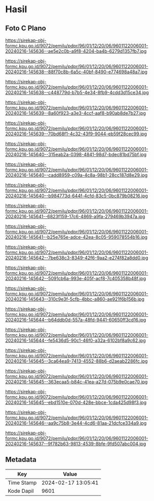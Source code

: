 # Hasil

## Foto C Plano

https://sirekap-obj-formc.kpu.go.id/9072/pemilu/pdpr/96/01/12/20/06/9601122006001-20240216-145636--ae5e2c0b-a9f8-4204-ba4b-6279d1357fb7.jpg

https://sirekap-obj-formc.kpu.go.id/9072/pemilu/pdpr/96/01/12/20/06/9601122006001-20240216-145638--88f70c8b-6a5c-40bf-8490-e774698a48a7.jpg

https://sirekap-obj-formc.kpu.go.id/9072/pemilu/pdpr/96/01/12/20/06/9601122006001-20240216-145638--c448779d-b7b5-4e34-8fb9-4cdd3d15ce34.jpg

https://sirekap-obj-formc.kpu.go.id/9072/pemilu/pdpr/96/01/12/20/06/9601122006001-20240216-145639--8a60f923-a3e3-4ccf-aaf8-b90ab8de7b27.jpg

https://sirekap-obj-formc.kpu.go.id/9072/pemilu/pdpr/96/01/12/20/06/9601122006001-20240216-145639--70bd68f1-4c32-43f9-9044-eb59f28cec99.jpg

https://sirekap-obj-formc.kpu.go.id/9072/pemilu/pdpr/96/01/12/20/06/9601122006001-20240216-145640--315eab2a-0398-4841-98d7-bdec81bd75bf.jpg

https://sirekap-obj-formc.kpu.go.id/9072/pemilu/pdpr/96/01/12/20/06/9601122006001-20240216-145640--cadd8959-c09a-4c8a-98b1-28cc187d8e29.jpg

https://sirekap-obj-formc.kpu.go.id/9072/pemilu/pdpr/96/01/12/20/06/9601122006001-20240216-145640--b984773d-644f-4cfd-83c5-0bc879b08216.jpg

https://sirekap-obj-formc.kpu.go.id/9072/pemilu/pdpr/96/01/12/20/06/9601122006001-20240216-145641--6823f159-17c6-4869-a9fa-279469b3947a.jpg

https://sirekap-obj-formc.kpu.go.id/9072/pemilu/pdpr/96/01/12/20/06/9601122006001-20240216-145641--b25e765e-adce-42ea-8c05-959078554b16.jpg

https://sirekap-obj-formc.kpu.go.id/9072/pemilu/pdpr/96/01/12/20/06/9601122006001-20240216-145642--7be638c3-8349-42f6-9aa2-e274f82a8dd0.jpg

https://sirekap-obj-formc.kpu.go.id/9072/pemilu/pdpr/96/01/12/20/06/9601122006001-20240216-145642--5091cb6a-993e-405f-acf8-7c405358b48f.jpg

https://sirekap-obj-formc.kpu.go.id/9072/pemilu/pdpr/96/01/12/20/06/9601122006001-20240216-145643--310c9e3f-5cfb-4bbc-a860-ae921f6b156b.jpg

https://sirekap-obj-formc.kpu.go.id/9072/pemilu/pdpr/96/01/12/20/06/9601122006001-20240216-145644--b64ddb0d-557a-48fd-9441-60650ff3cd16.jpg

https://sirekap-obj-formc.kpu.go.id/9072/pemilu/pdpr/96/01/12/20/06/9601122006001-20240216-145644--fe5436d5-90c1-46f0-a32a-6102bf8a9c62.jpg

https://sirekap-obj-formc.kpu.go.id/9072/pemilu/pdpr/96/01/12/20/06/9601122006001-20240216-145645--3ca64ea9-7413-4552-88b6-d2aeab2286fc.jpg

https://sirekap-obj-formc.kpu.go.id/9072/pemilu/pdpr/96/01/12/20/06/9601122006001-20240216-145645--363ecaa5-b84c-41ea-a27d-075b9e0cae70.jpg

https://sirekap-obj-formc.kpu.go.id/9072/pemilu/pdpr/96/01/12/20/06/9601122006001-20240216-145645--ebd1510e-070d-428e-bbce-1cda425d98f3.jpg

https://sirekap-obj-formc.kpu.go.id/9072/pemilu/pdpr/96/01/12/20/06/9601122006001-20240216-145646--aa9c75b8-3e44-4cd6-81aa-21dcfce334a9.jpg

https://sirekap-obj-formc.kpu.go.id/9072/pemilu/pdpr/96/01/12/20/06/9601122006001-20240216-145637--9f782b63-9813-4539-8bfe-9fd507abc004.jpg


## Metadata

| Key        | Value               |
| ---------- | ------------------- |
| Time Stamp | 2024-02-17 13:05:41 |
| Kode Dapil | 9601                |




